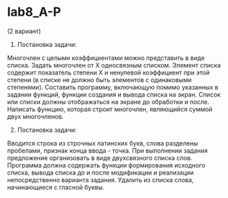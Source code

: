 # lab8_A-P
(2 вариант)

1) Постановка задачи:

Многочлен с целыми коэффициентами можно представить в виде списка. Задать многочлен от Х односвязным списком. Элемент списка содержит показатель степени Х и ненулевой коэффициент при этой степени (в списке не должно быть элементов с одинаковыми степенями). Составить программу, включающую помимо указанных в задании функций, функции создания и вывода списка на экран. Список или списки должны отображаться на экране до обработки и после.
Написать функцию, которая строит многочлен, являющийся суммой двух многочленов. 

2) Постановка задачи:

Вводится строка из строчных латинских букв, слова разделены пробелами, признак конца ввода - точка. При выполнении задания предложение организовать в виде двухсвязного списка слов. Программа должна содержать функции формирования исходного списка, вывода списка до и после модификации и реализации непосредственно варианта задания.
Удалить из списка слова, начинающиеся с гласной
буквы.
